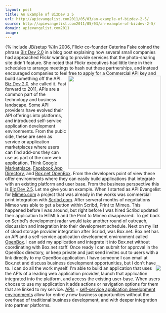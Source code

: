 ```yaml
---
layout: post
title: An Example of BizDev 2 5
url: http://apievangelist.com2011/05/03/an-example-of-bizdev-2-5/
source: http://apievangelist.com2011/05/03/an-example-of-bizdev-2-5/
domain: apievangelist.com2011
image: 
---
```

{% include JB/setup %}In 2006, Flickr co-founder Caterina Fake coined the phrase <a title="Biz Dev 2.0" href="http://blog.apievangelist.com/2010/10/07/biz-dev-2-0/">Biz Dev 2.0</a> in a blog post explaining how several small companies had approached Flickr wanting to provide services that the photo-sharing site didn't feature.
She noted that Flickr executives had little time in their schedules to arrange meetings to hash out these partnerships, and instead encouraged companies to feel free to apply for a Commercial API key and build something off the API.<img src="http://kinlane-productions.s3.amazonaws.com/flickr.jpg"  width="300" align="right" />
<a title="Biz Dev 2.0" href="http://caterina.net/archive/000996.html">Biz Dev 2.0</a>, she called it.
Fast forward to 2011, APIs are a common part of the technology and business landscape.
Some API providers have evolved their API offerings into platforms, and introduced self-service application development environments.
From the pubic side, these are seen as service or application marketplaces where users can find add-ons they can use as part of the core web application.
Think <a title="Google Marketplace" href="http://blog.apievangelist.com/2011/04/08/google-apps-marketplace/">Google Marketplace</a>, <a title="Facebook App Directory" href="http://www.facebook.com/apps/directory.php">Facebook App Directory</a>, and <a title="Box.net OpenBox" href="http://blog.apievangelist.com/2011/04/08/box-net-openbox/">Box.net OpenBox</a>.
From the developers point of view these offer environments where they can easily build applications that integrate with an existing platform and user base.
From the business perspective this is <a title="Biz Dev 2.5" href="http://blog.apievangelist.com/2011/04/08/bizdev-2-5-with-apis-and-self-service-platforms/">Biz Dev 2.5</a>. Let me give you an example.
When I started as API Evangelist for <a title="Mimeo.com" href="http://www.mimeo.com">Mimeo.com</a> a project that was already in the works was commercial print integration with <a title="Scribd.com" href="http://www.scribd.com">Scribd.com</a>. After serveral months of negotiations Mimeo was able to get a button within Scribd, Print to Mimeo.
This happened before I was around, but right before I was hired Scribd updated their application to HTML5 and the Print to Mimeo disappeared.
To get back on Scribd's development radar would take another round of outreach, discussion and integration into their development schedule.
Next on my list of cloud storage provider integration after Scribd, was Box.net.
Box.net has an API and a self-service application development environment called <a title="OpenBox" href="http://www.box.net/developers/actions">OpenBox</a>. I can add my application and integrate it into Box.net without coordinating with Box.net staff.
Once ready I can submit for approval in the OpenBox directory, or keep private and just send invites out to users with a link directly to my OpenBox application.
I have someone I can email at Box.net and discuss business development opportunities, but I don't have to. I can do all the work myself.<img src="http://kinlane-productions.s3.amazonaws.com/Box.net/box-net-250x161.jpg"  align="right" />
I'm able to build an application that uses the APIs of a leading web application provider, launch that application integrated into the platform, and access the existing user-base. When users choose to use my application it adds actions or navigation options for them that are linked to my service.
<a title="APIs" href="http://www.apievangelist.com/api-listing.php">APIs</a> + <a title="self-service application development environments" href="http://blog.apievangelist.com/2011/04/08/anatomy-of-a-self-service-application-platforms/">self-service application development environments</a> allow for entirely new business opportunities without the overhead of traditional business development, and with deeper integration into partner platforms.

